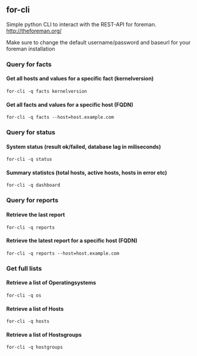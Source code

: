 ## for-cli

Simple python CLI to interact with the REST-API for foreman. http://theforeman.org/

Make sure to change the default username/password and baseurl for your foreman installation

### Query for facts

#### Get all hosts and values for a specific fact (kernelversion)

    for-cli -q facts kernelversion

#### Get all facts and values for a specific host (FQDN)

    for-cli -q facts --host=host.example.com

### Query for status

#### System status (result ok/failed, database lag in miliseconds)

    for-cli -q status

#### Summary statistcs (total hosts, active hosts, hosts in error etc)

    for-cli -q dashboard

### Query for reports

#### Retrieve the last report

    for-cli -q reports

#### Retrieve the latest report for a specific host (FQDN)

    for-cli -q reports --host=host.example.com

### Get full lists

#### Retrieve a list of Operatingsystems

    for-cli -q os

#### Retrieve a list of Hosts

    for-cli -q hosts

#### Retrieve a list of Hostsgroups

    for-cli -q hostgroups
